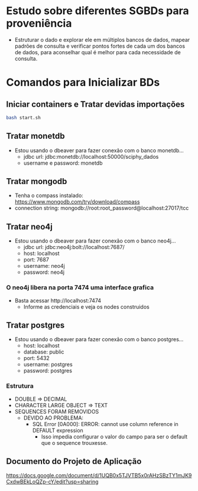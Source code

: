 # Estudo sobre diferentes SGBDs para proveniência
* Estruturar o dado e explorar ele em múltiplos bancos de dados, mapear padrões de consulta e verificar pontos fortes de cada um dos bancos de dados, para aconselhar qual é melhor para cada necessidade de consulta.
# Comandos para Inicializar BDs
## Iniciar containers e Tratar devidas importações
```sh
bash start.sh
```
## Tratar monetdb
* Estou usando o dbeaver para fazer conexão com o banco monetdb...
	* jdbc url: jdbc:monetdb://localhost:50000/sciphy_dados
	* username e password: monetdb
## Tratar mongodb
* Tenha o compass instalado: https://www.mongodb.com/try/download/compass
* connection string: mongodb://root:root_password@localhost:27017/tcc
## Tratar neo4j
* Estou usando o dbeaver para fazer conexão com o banco neo4j...
	* jdbc url: jdbc:neo4j:bolt://localhost:7687/
	* host: localhost
	* port: 7687
	* username: neo4j
	* password: neo4j
### O neo4j libera na porta 7474 uma interface grafica
* Basta acessar http://localhost:7474
	* Informe as credenciais e veja os nodes construidos
## Tratar postgres
* Estou usando o dbeaver para fazer conexão com o banco postgres...
	* host: localhost
	* database: public
	* port: 5432
	* username: postgres
	* password: postgres
### Estrutura
* DOUBLE => DECIMAL
* CHARACTER LARGE OBJECT => TEXT
* SEQUENCES FORAM REMOVIDOS
	* DEVIDO AO PROBLEMA:
		* SQL Error [0A000]: ERROR: cannot use column reference in DEFAULT expression
			* Isso impedia configurar o valor do campo para ser o default que o sequence trouxesse.
## Documento do Projeto de Aplicação
https://docs.google.com/document/d/1UQB0x5TJVTB5x0rAHzSBzTY1mJK9CxdwBEkLoQZp-cY/edit?usp=sharing
